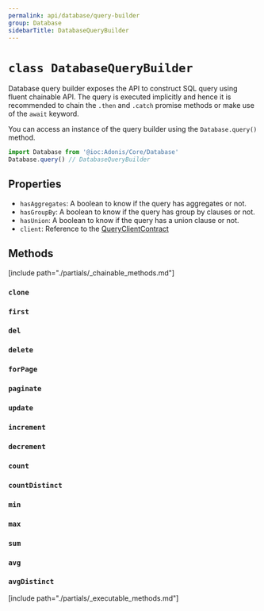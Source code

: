 ```yaml
---
permalink: api/database/query-builder
group: Database
sidebarTitle: DatabaseQueryBuilder
---
```


# `class DatabaseQueryBuilder`
Database query builder exposes the API to construct SQL query using fluent chainable API. The query is executed implicitly and hence it is recommended to chain the `.then` and `.catch` promise methods or make use of the `await` keyword.

You can access an instance of the query builder using the `Database.query()` method.

```ts
import Database from '@ioc:Adonis/Core/Database'
Database.query() // DatabaseQueryBuilder
```

## Properties
- `hasAggregates`: A boolean to know if the query has aggregates or not.
- `hasGroupBy`: A boolean to know if the query has group by clauses or not.
- `hasUnion`: A boolean to know if the query has a union clause or not.
- `client`: Reference to the [QueryClientContract](QueryClientContract)

## Methods
[include path="./partials/_chainable_methods.md"]

### `clone`

### `first`

### `del`

### `delete`

### `forPage`

### `paginate`

### `update`

### `increment`

### `decrement`

### `count`

### `countDistinct`

### `min`

### `max`

### `sum`

### `avg`

### `avgDistinct`

[include path="./partials/_executable_methods.md"]
